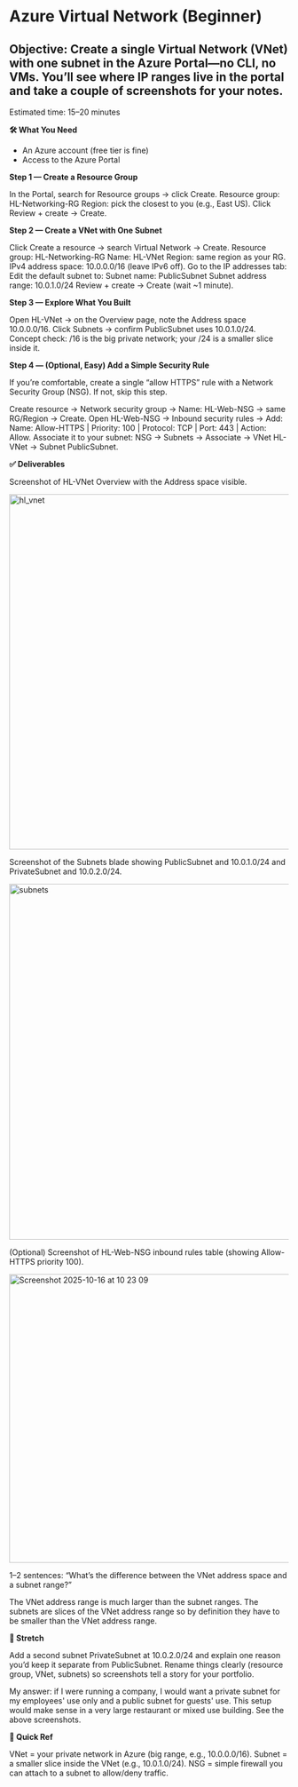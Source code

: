 # Azure Virtual Network (Beginner)

## Objective: Create a single Virtual Network (VNet) with one subnet in the Azure Portal—no CLI, no VMs. You’ll see where IP ranges live in the portal and take a couple of screenshots for your notes.

Estimated time: 15–20 minutes

**🛠 What You Need**
- An Azure account (free tier is fine)
- Access to the Azure Portal

**Step 1 — Create a Resource Group**

In the Portal, search for Resource groups → click Create.
Resource group: HL-Networking-RG
Region: pick the closest to you (e.g., East US).
Click Review + create → Create.

**Step 2 — Create a VNet with One Subnet**

Click Create a resource → search Virtual Network → Create.
Resource group: HL-Networking-RG
Name: HL-VNet
Region: same region as your RG.
IPv4 address space: 10.0.0.0/16 (leave IPv6 off).
Go to the IP addresses tab:
Edit the default subnet to:
Subnet name: PublicSubnet
Subnet address range: 10.0.1.0/24
Review + create → Create (wait ~1 minute).

**Step 3 — Explore What You Built**

Open HL-VNet → on the Overview page, note the Address space 10.0.0.0/16.
Click Subnets → confirm PublicSubnet uses 10.0.1.0/24.
Concept check: /16 is the big private network; your /24 is a smaller slice inside it.

**Step 4 — (Optional, Easy) Add a Simple Security Rule**

If you’re comfortable, create a single “allow HTTPS” rule with a Network Security Group (NSG). If not, skip this step.

Create resource → Network security group → Name: HL-Web-NSG → same RG/Region → Create.
Open HL-Web-NSG → Inbound security rules → Add:
Name: Allow-HTTPS | Priority: 100 | Protocol: TCP | Port: 443 | Action: Allow.
Associate it to your subnet: NSG → Subnets → Associate → VNet HL-VNet → Subnet PublicSubnet.

**✅ Deliverables**

Screenshot of HL-VNet Overview with the Address space visible.

<img width="732" height="640" alt="hl_vnet" src="https://github.com/user-attachments/assets/55b75724-dad3-45d7-87e0-ba4fa23f9347" />

Screenshot of the Subnets blade showing PublicSubnet and 10.0.1.0/24 and PrivateSubnet and 10.0.2.0/24.

<img width="1461" height="641" alt="subnets" src="https://github.com/user-attachments/assets/43641f68-0a57-4afa-b96a-753fd113d50e" />

(Optional) Screenshot of HL-Web-NSG inbound rules table (showing Allow-HTTPS priority 100).

<img width="1466" height="520" alt="Screenshot 2025-10-16 at 10 23 09" src="https://github.com/user-attachments/assets/cacc990a-b986-4bb1-9f82-f4b0030af67c" />

1–2 sentences: “What’s the difference between the VNet address space and a subnet range?”

The VNet address range is much larger than the subnet ranges. The subnets are slices of the VNet address range so by definition they have to be smaller than the VNet address range.

**🎯 Stretch**

Add a second subnet PrivateSubnet at 10.0.2.0/24 and explain one reason you’d keep it separate from PublicSubnet.
Rename things clearly (resource group, VNet, subnets) so screenshots tell a story for your portfolio.

My answer: if I were running a company, I would want a private subnet for my employees' use only and a public subnet for guests' use. This setup would make sense in a very large restaurant or mixed use building. See the above screenshots.

**🧠 Quick Ref**

VNet = your private network in Azure (big range, e.g., 10.0.0.0/16).
Subnet = a smaller slice inside the VNet (e.g., 10.0.1.0/24).
NSG = simple firewall you can attach to a subnet to allow/deny traffic.

